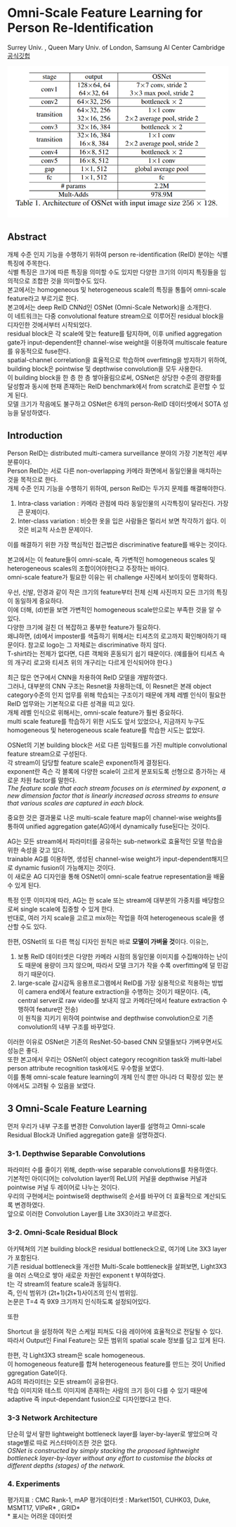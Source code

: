 # Omni-Scale Feature Learning for Person Re-Identification
Surrey Univ. , Queen Mary Univ. of London, Samsung AI Center Cambridge  
[공식깃헙](https://github.com/KaiyangZhou/deep-person-reid)

![osnet architecture](../img/osnet_arch.PNG)

## Abstract
개체 수준 인지 기능을 수행하기 위하여 person re-identification (ReID) 분야는 식별특징에 주목한다.  
식별 특징은 크기에 따른 특징을 의미할 수도 있지만 다양한 크기의 이미지 특징들을 임의적으로 조합한 것을 의미할수도 있다.  
본고에서는 homogeneous 및 heterogeneous scale의 특징을 통틀어 omni-scale feature라고 부르기로 한다.  
본고에서는 deep ReID CNNd인 OSNet (Omni-Scale Network)을 소개한다.  
이 네트워크는 다중 convolutional feature stream으로 이루어진 residual block을 디자인한 것에서부터 시작되었다.  
residual block은 각 scale에 맞는 feature를 탐지하며, 이후 unified aggregation gate가 input-dependent한 channel-wise weight을 이용하여 multiscale feature를 유동적으로 fuse한다.  
spatial-channel correlation을 효율적으로 학습하며 overfitting을 방지하기 위하여,  
building block은 pointwise 및 depthwise convolution을 모두 사용한다.  
이 building block을 한 층 한 층 쌓아올림으로써, OSNet은 상당한 수준의 경량화를 달성함과 동시에 현재 존재하는 ReID benchmark에서 from scratch로 훈련할 수 있게 된다.  
모델 크기가 작음에도 불구하고 OSNet은 6개의 person-ReID 데이터셋에서 SOTA 성능을 달성하였다.  

## Introduction
Person ReID는 distributed multi-camera surveillance 분야의 가장 기본적인 세부 분류이다.  
Person ReID는 서로 다른 non-overlapping 카메라 화면에서 동일인물을 매치하는 것을 목적으로 한다.    
개체 수준 인지 기능을 수행하기 위하여, person ReID는 두가지 문제를 해결해야한다.  
1. Intra-class variation : 카메라 관점에 따라 동일인물의 시각특징이 달라진다. 가장 큰 문제이다.
2. Inter-class variation : 비슷한 옷을 입은 사람들은 멀리서 보면 착각하기 쉽다. 이것은 비교적 사소한 문제이다.   

이를 해결하기 위한 가장 핵심적인 접근법은 discriminative feature를 배우는 것이다.  

본고에서는 이 feature들이 omni-scale, 즉 가변적인 homogeneous scales 및 heterogeneous scales의 조합이어야한다고 주장하는 바이다.  
omni-scale feature가 필요한 이유는 위 challenge 사진에서 보이듯이 명확하다.  

우선, 신발, 안경과 같이 작은 크기의 feature부터 전체 신체 사진까지 모든 크기의 특징이 동일하게 중요하다.  
이에 더해, (d)번을 보면 가변적인 homogeneous scale만으로는 부족한 것을 알 수 있다.  
다양한 크기에 걸친 더 복잡하고 풍부한 feature가 필요하다.  
왜냐하면, (d)에서 imposter를 색출하기 위해서는 티셔츠의 로고까지 확인해야하기 때문이다. 참고로 logo는 그 자체로는 discriminative 하지 않다.  
T-shirt라는 전제가 없다면, 다른 객체와 혼동되기 쉽기 때문이다. (예를들어 티셔츠 속의 개구리 로고와 티셔츠 위의 개구리는 다르게 인식되어야 한다.)  

최근 많은 연구에서 CNN을 차용하여 ReID 모델을 개발하였다.  
그러나, 대부분의 CNN 구조는 Resnet을 차용하는데, 이 Resnet은 본래 object category수준의 인지 업무를 위해 학습되는 구조이기 때문에 개체 레벨 인식이 필요한 ReID 업무와는 기본적으로 다른 성격을 띠고 있다.  
개체 레벨 인식으로 위해서는, omni-scale feature가 훨씬 중요하다.  
multi scale feature를 학습하기 위한 시도도 앞서 있었으나, 지금까지 누구도 homogeneous 및 heterogeneous scale feature를 학습한 시도는 없었다.  

OSNet의 기본 building block은 서로 다른 임력필드를 가진 multiple convolutional feature stream으로 구성된다.  
각 stream이 담당할 feature scale은 exponent하게 결정된다.  
exponent란 즉슨 각 블록에 다양한 scale이 고르게 분포되도록 선형으로 증가하는 새로운 차원 factor를 말한다.  
*The feature scale that each stream focuses on is etermined by exponent, a new dimension factor that is linearly increased across streams to ensure that various scales are captured in each block.*  

중요한 것은 결과물로 나온 multi-scale feature map이 channel-wise weights를 통하여 unified aggregation gate(AG)에서 dynamically fuse된다는 것이다.  

AG는 모든 stream에서 파라미터를 공유하는 sub-network로 효율적인 모델 학습을 위한 속성을 갖고 있다.  
trainable AG를 이용하면, 생성된 channel-wise weight가 input-dependent해지므로 dynamic fusion이 가능해지는 것이다.  
이 새로운 AG 디자인을 통해 OSNet이 omni-scale featrue representation을 배울 수 있게 된다.  

특정 인풋 이미지에 따라, AG는 한 scale 또는 stream에 대부분의 가중치를 배당함으로써 single scale에 집중할 수 있게 한다.  
반대로, 여러 가지 scale을 고르고 mix하는 작업을 하여 heterogeneous scale을 생산할 수도 있다.  

한편, OSNet의 또 다른 핵심 디자인 원칙은 바로 **모델이 가벼울 것**이다. 이유는,  
1. 보통 ReID 데이터셋은 다양한 카메라 시점의 동일인물 이미지를 수집해야하는 난이도 때문에 용량이 크지 않으며, 따라서 모델 크기가 작을 수록 overfitting에 덜 민감하기 때문이다. 
2. large-scale 감시감독 응용프로그램에서 ReID를 가장 실용적으로 적용하는 방법이 camera end에서 feature extraction을 수행하는 것이기 때문이다. (즉, central server로 raw video를 보내지 않고 카메라단에서 feature extraction 수행하여 feature만 전송)  
이 원칙을 지키기 위하여 pointwise and depthwise convolution으로 기존 convolution의 내부 구조를 바꾸었다.  

이러한 이유로 OSNet은 기존의 ResNet-50-based CNN 모델들보다 가벼우면서도 성능은 좋다.  
또한 본고에서 우리는 OSNet이 object category recognition task와 multi-label person attribute recognition task에서도 우수함을 보였다.  
이를 통해 omni-scale feature learning이 개체 인식 뿐만 아니라 더 확장성 있는 분야에서도 고려될 수 있음을 보였다.  
 

 ## 3 Omni-Scale Feature Learning
 먼저 우리가 내부 구조를 변경한 Convolution layer를 설명하고 Omni-scale Residual Block과 Unified aggregation gate을 설명하겠다.  

### 3-1. Depthwise Separable Convolutions
파라미터 수를 줄이기 위해, depth-wise separable convolutions를 차용하였다.  
기본적인 아이디어는 colvolution layer의 ReLU의 커널을 depthwise 커널과 pointwise 커널 두 레이어로 나누는 것이다.  
우리의 구현에서는 pointwise와 depthwise의 순서를 바꾸어 더 효율적으로 계산되도록 변경하였다.  
앞으로 이러한 Convolution Layer를 Lite 3X3이라고 부르겠다.  

### 3-2. Omni-Scale Residual Block
아키텍쳐의 기본 building block은 residual bottleneck으로, 여기에 Lite 3X3 layer가 포함된다.  
기존 residual bottleneck을 개선한 Multi-Scale bottleneck을 살펴보면, Light3X3을 여러 스택으로 쌓아 새로운 차원인 exponent t 부여하였다.  
t는 각 stream의 feature scale과 동일하다.  
즉, 인식 범위가 (2t+1)(2t+1)사이즈의 인식 범위임.  
논문은 T=4 즉 9X9 크기까지 인식하도록 설정되어있다.  

또한  

Shortcut 을 설정하여 작은 스케일 피쳐도 다음 레이어에 효율적으로 전달될 수 있다.   
따라서 Output인 Final Feature는 모든 범위의 spatial scale 정보를 담고 있게 된다.  

한편, 각 Light3X3 stream은 scale homogeneous.  
이 homogeneous feature를 합쳐 heterogeneous feature를 만드는 것이 Unified ggregation Gate이다.  
AG의 파라미터는 모든 stream이 공유한다.  
학습 이미지와 테스트 이미지에 존재하는 사람의 크기 등이 다를 수 있기 때문에 adaptive 즉 input-dependant fusion으로 디자인했다고 한다.

### 3-3 Network Architecture
단순히 앞서 말한 lightweight bottleneck layer를 layer-by-layer로 쌓았으며 각 stage별로 따로 커스터마이즈한 것은 없다.  
*OSNet is constructed by simply stacking the proposed lightweight bottleneck layer-by-layer without any effort to customise the blocks at different depths (stages) of the network.*

### 4. Experiments
평가지표 : CMC Rank-1, mAP
평가데이터셋 : Market1501, CUHK03, Duke, MSMT17, VIPeR* , GRID*  
\* 표시는 어려운 데이터셋

